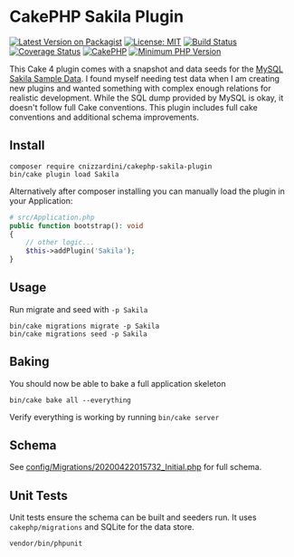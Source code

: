 # CakePHP Sakila Plugin

[![Latest Version on Packagist](https://img.shields.io/packagist/v/cnizzardini/cakephp-sakila-plugin.svg?style=flat-square)](https://packagist.org/packages/cnizzardini/cakephp-sakila-plugin)
[![License: MIT](https://img.shields.io/badge/License-MIT-green.svg)](LICENSE.txt)
[![Build Status](https://travis-ci.org/cnizzardini/cakephp-sakila-plugin.svg?branch=master)](https://travis-ci.org/github/cnizzardini/cakephp-sakila-plugin)
[![Coverage Status](https://coveralls.io/repos/github/cnizzardini/cakephp-sakila-plugin/badge.svg?branch=master)](https://coveralls.io/github/cnizzardini/cakephp-sakila-plugin?branch=master)
[![CakePHP](https://img.shields.io/badge/cakephp-%3E%3D%205.0-red?logo=cakephp)](https://book.cakephp.org/5/en/index.html)
[![Minimum PHP Version](https://img.shields.io/badge/php-%3E%3D%208.1-8892BF.svg?logo=php)](https://php.net/)

This Cake 4 plugin comes with a snapshot and data seeds for the 
[MySQL Sakila Sample Data](https://dev.mysql.com/doc/sakila/en/). I found myself needing test data when I am creating
new plugins and wanted something with complex enough relations for realistic development. While the SQL dump provided 
by MySQL is okay, it doesn't follow full Cake conventions. This plugin includes full cake conventions and additional 
schema improvements.

## Install

```console
composer require cnizzardini/cakephp-sakila-plugin
bin/cake plugin load Sakila
```

Alternatively after composer installing you can manually load the plugin in your Application:

```php
# src/Application.php
public function bootstrap(): void
{
    // other logic...
    $this->addPlugin('Sakila');
}
```

## Usage

Run migrate and seed with `-p Sakila`

```console
bin/cake migrations migrate -p Sakila
bin/cake migrations seed -p Sakila
```

## Baking

You should now be able to bake a full application skeleton

```console
bin/cake bake all --everything
```

Verify everything is working by running `bin/cake server`

## Schema

See [config/Migrations/20200422015732_Initial.php](config/Migrations/20200422015732_Initial.php) for full schema.

## Unit Tests

Unit tests ensure the schema can be built and seeders run. It uses `cakephp/migrations` and SQLite for the data store.

```console
vendor/bin/phpunit
```

